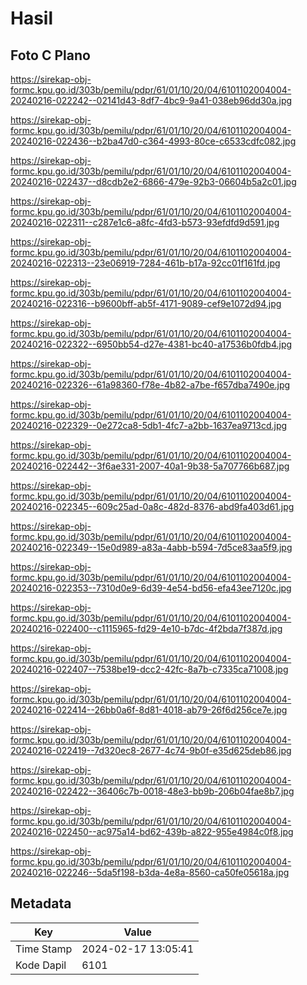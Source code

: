 # Hasil

## Foto C Plano

https://sirekap-obj-formc.kpu.go.id/303b/pemilu/pdpr/61/01/10/20/04/6101102004004-20240216-022242--02141d43-8df7-4bc9-9a41-038eb96dd30a.jpg

https://sirekap-obj-formc.kpu.go.id/303b/pemilu/pdpr/61/01/10/20/04/6101102004004-20240216-022436--b2ba47d0-c364-4993-80ce-c6533cdfc082.jpg

https://sirekap-obj-formc.kpu.go.id/303b/pemilu/pdpr/61/01/10/20/04/6101102004004-20240216-022437--d8cdb2e2-6866-479e-92b3-06604b5a2c01.jpg

https://sirekap-obj-formc.kpu.go.id/303b/pemilu/pdpr/61/01/10/20/04/6101102004004-20240216-022311--c287e1c6-a8fc-4fd3-b573-93efdfd9d591.jpg

https://sirekap-obj-formc.kpu.go.id/303b/pemilu/pdpr/61/01/10/20/04/6101102004004-20240216-022313--23e06919-7284-461b-b17a-92cc01f161fd.jpg

https://sirekap-obj-formc.kpu.go.id/303b/pemilu/pdpr/61/01/10/20/04/6101102004004-20240216-022316--b9600bff-ab5f-4171-9089-cef9e1072d94.jpg

https://sirekap-obj-formc.kpu.go.id/303b/pemilu/pdpr/61/01/10/20/04/6101102004004-20240216-022322--6950bb54-d27e-4381-bc40-a17536b0fdb4.jpg

https://sirekap-obj-formc.kpu.go.id/303b/pemilu/pdpr/61/01/10/20/04/6101102004004-20240216-022326--61a98360-f78e-4b82-a7be-f657dba7490e.jpg

https://sirekap-obj-formc.kpu.go.id/303b/pemilu/pdpr/61/01/10/20/04/6101102004004-20240216-022329--0e272ca8-5db1-4fc7-a2bb-1637ea9713cd.jpg

https://sirekap-obj-formc.kpu.go.id/303b/pemilu/pdpr/61/01/10/20/04/6101102004004-20240216-022442--3f6ae331-2007-40a1-9b38-5a707766b687.jpg

https://sirekap-obj-formc.kpu.go.id/303b/pemilu/pdpr/61/01/10/20/04/6101102004004-20240216-022345--609c25ad-0a8c-482d-8376-abd9fa403d61.jpg

https://sirekap-obj-formc.kpu.go.id/303b/pemilu/pdpr/61/01/10/20/04/6101102004004-20240216-022349--15e0d989-a83a-4abb-b594-7d5ce83aa5f9.jpg

https://sirekap-obj-formc.kpu.go.id/303b/pemilu/pdpr/61/01/10/20/04/6101102004004-20240216-022353--7310d0e9-6d39-4e54-bd56-efa43ee7120c.jpg

https://sirekap-obj-formc.kpu.go.id/303b/pemilu/pdpr/61/01/10/20/04/6101102004004-20240216-022400--c1115965-fd29-4e10-b7dc-4f2bda7f387d.jpg

https://sirekap-obj-formc.kpu.go.id/303b/pemilu/pdpr/61/01/10/20/04/6101102004004-20240216-022407--7538be19-dcc2-42fc-8a7b-c7335ca71008.jpg

https://sirekap-obj-formc.kpu.go.id/303b/pemilu/pdpr/61/01/10/20/04/6101102004004-20240216-022414--26bb0a6f-8d81-4018-ab79-26f6d256ce7e.jpg

https://sirekap-obj-formc.kpu.go.id/303b/pemilu/pdpr/61/01/10/20/04/6101102004004-20240216-022419--7d320ec8-2677-4c74-9b0f-e35d625deb86.jpg

https://sirekap-obj-formc.kpu.go.id/303b/pemilu/pdpr/61/01/10/20/04/6101102004004-20240216-022422--36406c7b-0018-48e3-bb9b-206b04fae8b7.jpg

https://sirekap-obj-formc.kpu.go.id/303b/pemilu/pdpr/61/01/10/20/04/6101102004004-20240216-022450--ac975a14-bd62-439b-a822-955e4984c0f8.jpg

https://sirekap-obj-formc.kpu.go.id/303b/pemilu/pdpr/61/01/10/20/04/6101102004004-20240216-022246--5da5f198-b3da-4e8a-8560-ca50fe05618a.jpg


## Metadata

| Key        | Value               |
| ---------- | ------------------- |
| Time Stamp | 2024-02-17 13:05:41 |
| Kode Dapil | 6101                |



